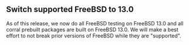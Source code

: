 ## Switch supported FreeBSD to 13.0

As of this release, we now do all FreeBSD testing on FreeBSD 13.0 and all corral prebuilt packages are built on FreeBSD 13.0. We will make a best effort to not break prior versions of FreeBSD while they are "supported".
